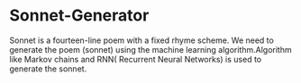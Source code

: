 # Sonnet-Generator
Sonnet is a fourteen-line poem with a fixed rhyme scheme. We need to generate the poem (sonnet) using the machine learning algorithm.Algorithm like Markov chains and RNN( Recurrent Neural Networks) is used to generate the sonnet.
